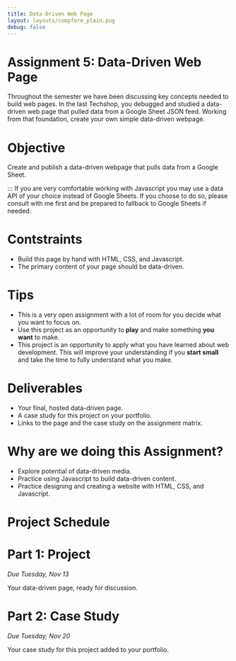 ```yaml
---
title: Data-Driven Web Page
layout: layouts/compform_plain.pug
debug: false
---
```


# Assignment 5: Data-Driven Web Page

Throughout the semester we have been discussing key concepts needed to build web pages. In the last Techshop, you debugged and studied a data-driven web page that pulled data from a Google Sheet JSON feed. Working from that foundation, create your own simple data-driven webpage.

# Objective

Create and publish a data-driven webpage that pulls data from a Google Sheet.

::: If you are very comfortable working with Javascript you may use a data API of your choice instead of Google Sheets. If you choose to do so, please consult with me first and be prepared to fallback to Google Sheets if needed.

# Contstraints

- Build this page by hand with HTML, CSS, and Javascript.
- The primary content of your page should be data-driven.

# Tips

- This is a very open assignment with a lot of room for you decide what you want to focus on.
- Use this project as an opportunity to **play** and make something **you want** to make.
- This project is an opportunity to apply what you have learned about web development. This will improve your understanding if you **start small** and take the time to fully understand what you make.

# Deliverables

- Your final, hosted data-driven page.
- A case study for this project on your portfolio.
- Links to the page and the case study on the assignment matrix.

# Why are we doing this Assignment?

- Explore potential of data-driven media.
- Practice using Javascript to build data-driven content.
- Practice designing and creating a website with HTML, CSS, and Javascript.

# Project Schedule

# Part 1: Project

*Due Tuesday, Nov 13*

Your data-driven page, ready for discussion.

# Part 2: Case Study

*Due Tuesday, Nov 20*

Your case study for this project added to your portfolio.